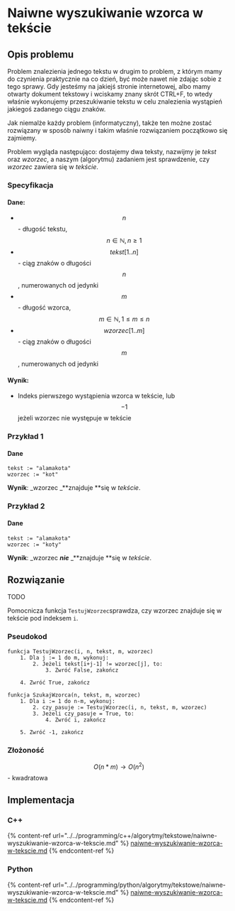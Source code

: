 # Naiwne wyszukiwanie wzorca w tekście

## Opis problemu

Problem znalezienia jednego tekstu w drugim to problem, z którym mamy do czynienia praktycznie na co dzień, być może nawet nie zdając sobie z tego sprawy. Gdy jesteśmy na jakiejś stronie internetowej, albo mamy otwarty dokument tekstowy i wciskamy znany skrót CTRL+F, to wtedy właśnie wykonujemy przeszukiwanie tekstu w celu znalezienia wystąpień jakiegoś zadanego ciągu znaków.

Jak niemalże każdy problem (informatyczny), także ten możne zostać rozwiązany w sposób naiwny i takim właśnie rozwiązaniem początkowo się zajmiemy.

Problem wygląda następująco: dostajemy dwa teksty, nazwijmy je _tekst_ oraz _wzorzec_, a naszym (algorytmu) zadaniem jest sprawdzenie, czy _wzorzec_ zawiera się w _tekście_. 

### Specyfikacja

#### Dane:

* $$n$$ - długość tekstu, $$n\in\mathbb{N}, n\geq1$$ 
* $$tekst[1..n]$$ - ciąg znaków o długości $$n$$, numerowanych od jedynki 
* $$m$$ - długość wzorca,  $$m\in\mathbb{N}, 1\leq m\leq n$$
* $$wzorzec[1..m]$$ - ciąg znaków o długości $$m$$, numerowanych od jedynki 

#### Wynik:

* Indeks pierwszego wystąpienia wzorca w tekście, lub $$-1$$ jeżeli wzorzec nie występuje w tekście

### Przykład 1

#### Dane

```
tekst := "alamakota"
wzorzec := "kot"
```

**Wynik**: _wzorzec _**znajduje **się w _tekście_.

### Przykład 2

#### Dane

```
tekst := "alamakota"
wzorzec := "koty"
```

**Wynik**: _wzorzec _**nie**_ _**znajduje **się w _tekście_.

## Rozwiązanie

TODO

Pomocnicza funkcja `TestujWzorzec`sprawdza, czy wzorzec znajduje się w tekście pod indeksem `i`.

### Pseudokod

```
funkcja TestujWzorzec(i, n, tekst, m, wzorzec)
    1. Dla j := 1 do m, wykonuj:
        2. Jeżeli tekst[i+j-1] != wzorzec[j], to:
            3. Zwróć False, zakończ
        
    4. Zwróć True, zakończ
```

```
funkcja SzukajWzorca(n, tekst, m, wzorzec)
    1. Dla i := 1 do n-m, wykonuj:
        2. czy_pasuje := TestujWzorzec(i, n, tekst, m, wzorzec)   
        3. Jeżeli czy_pasuje = True, to:
            4. Zwróć i, zakończ
        
    5. Zwróć -1, zakończ
```

### Złożoność

$$O(n*m)\to O(n^2)$$ - kwadratowa

## Implementacja

### C++

{% content-ref url="../../programming/c++/algorytmy/tekstowe/naiwne-wyszukiwanie-wzorca-w-tekscie.md" %}
[naiwne-wyszukiwanie-wzorca-w-tekscie.md](../../programming/c++/algorytmy/tekstowe/naiwne-wyszukiwanie-wzorca-w-tekscie.md)
{% endcontent-ref %}

### Python

{% content-ref url="../../programming/python/algorytmy/tekstowe/naiwne-wyszukiwanie-wzorca-w-tekscie.md" %}
[naiwne-wyszukiwanie-wzorca-w-tekscie.md](../../programming/python/algorytmy/tekstowe/naiwne-wyszukiwanie-wzorca-w-tekscie.md)
{% endcontent-ref %}
